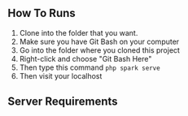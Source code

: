 ## How To Runs

1. Clone into the folder that you want.
2. Make sure you have Git Bash on your computer
3. Go into the folder where you cloned this project
4. Right-click and choose "Git Bash Here"
5. Then type this command
   `php spark serve`
6. Then visit your localhost

## Server Requirements
